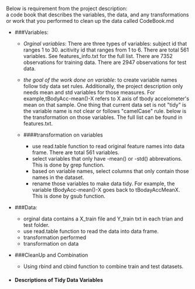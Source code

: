 Below is requirement from the project description:  
a code book that describes the variables, the data, and any transformations or work that you performed to clean up the data called CodeBook.md



*	###Variables:
	*	_Orginal variables_: There are three types of variables: subject id that ranges 1 to 30. acitivity id that ranges from 1 to 6. There are total 561 variables. See features_info.txt for the full list. There are 7352 observations for training data. There are 2947 observations for test data.

	*	_the goal of the work done on variable_: to create variable names follow tidy data set rules. Additionally, the project description only needs mean and std variables for those measures. For example,tBodyAcc-mean()-X refers to X axis of tbody accelometer's mean on that sample. One thing that current data set is not "tidy" is the variable name is not clear or follows "camelCase" rule. below is the transformation on those variables. The full list can be found in features.txt.

	* ####transformation on variables
		*	use read.table function to read original feature names into data frame. There are total 561 variables.
		*	select variables that only have -mean() or -std() abbrevations. This is done by grep function.
		*	based on variable names, select columns that only contain those names in the dataset.
		* rename those variables to make data tidy. For example, the variable tBodyAcc-mean()-X goes back to tBodayAccMeanX. This is done by gsub function.


*	###Data:
    *	orginal data contains a X_train file and Y_train txt in each trian and test folder.
    *	use read.table function to read the data into data frame.
	* 	transformation performed
	*   transformation on data
*	###CleanUp and Combination
	* Using rbind and cbind function to combine train and  test datasets.
*    #### Descriptions of Tidy Data Variables
